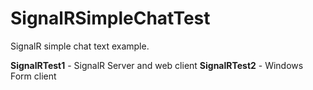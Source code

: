 # SignalRSimpleChatTest
SignalR simple chat text example.

**SignalRTest1** - SignalR Server and web client
**SignalRTest2** - Windows Form client
